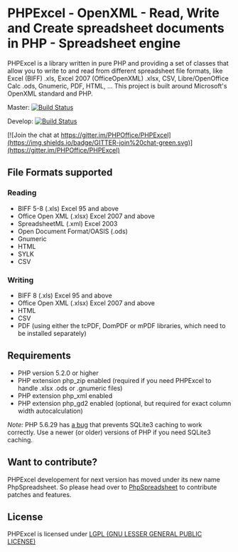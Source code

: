 # PHPExcel - OpenXML - Read, Write and Create spreadsheet documents in PHP - Spreadsheet engine
PHPExcel is a library written in pure PHP and providing a set of classes that allow you to write to and read from different spreadsheet file formats, like Excel (BIFF) .xls, Excel 2007 (OfficeOpenXML) .xlsx, CSV, Libre/OpenOffice Calc .ods, Gnumeric, PDF, HTML, ... This project is built around Microsoft's OpenXML standard and PHP.

Master: [![Build Status](https://travis-ci.org/PHPOffice/PHPExcel.png?branch=master)](http://travis-ci.org/PHPOffice/PHPExcel)

Develop: [![Build Status](https://travis-ci.org/PHPOffice/PHPExcel.png?branch=develop)](http://travis-ci.org/PHPOffice/PHPExcel)

[![Join the chat at https://gitter.im/PHPOffice/PHPExcel](https://img.shields.io/badge/GITTER-join%20chat-green.svg)](https://gitter.im/PHPOffice/PHPExcel)

## File Formats supported

### Reading
 * BIFF 5-8 (.xls) Excel 95 and above
 * Office Open XML (.xlsx) Excel 2007 and above
 * SpreadsheetML (.xml) Excel 2003
 * Open Document Format/OASIS (.ods)
 * Gnumeric
 * HTML
 * SYLK
 * CSV

### Writing
 * BIFF 8 (.xls) Excel 95 and above
 * Office Open XML (.xlsx) Excel 2007 and above
 * HTML
 * CSV
 * PDF (using either the tcPDF, DomPDF or mPDF libraries, which need to be installed separately)


## Requirements
 * PHP version 5.2.0 or higher
 * PHP extension php_zip enabled (required if you need PHPExcel to handle .xlsx .ods or .gnumeric files)
 * PHP extension php_xml enabled
 * PHP extension php_gd2 enabled (optional, but required for exact column width autocalculation)

*Note:* PHP 5.6.29 has [a bug](https://bugs.php.net/bug.php?id=73530) that
prevents SQLite3 caching to work correctly. Use a newer (or older) versions of
PHP if you need SQLite3 caching.

## Want to contribute?

PHPExcel developement for next version has moved under its new name PhpSpreadsheet. So please head over to [PhpSpreadsheet](https://github.com/PHPOffice/PhpSpreadsheet#want-to-contribute) to contribute patches and features.


## License
PHPExcel is licensed under [LGPL (GNU LESSER GENERAL PUBLIC LICENSE)](https://github.com/PHPOffice/PHPExcel/blob/master/license.md)
